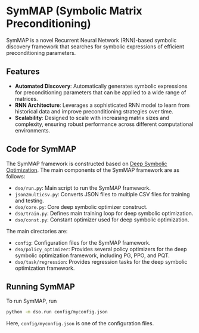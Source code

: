 # SymMAP (Symbolic Matrix Preconditioning)

SymMAP is a novel Recurrent Neural Network (RNN)-based symbolic discovery framework that searches for symbolic expressions of efficient preconditioning parameters.

## Features

- **Automated Discovery**: Automatically generates symbolic expressions for preconditioning parameters that can be applied to a wide range of matrices.
- **RNN Architecture**: Leverages a sophisticated RNN model to learn from historical data and improve preconditioning strategies over time.
- **Scalability**: Designed to scale with increasing matrix sizes and complexity, ensuring robust performance across different computational environments.

## Code for SymMAP

The SymMAP framework is constructed based on [Deep Symbolic Optimization](https://github.com/dso-org/deep-symbolic-optimization/tree/master). The main components of the SymMAP framework are as follows:

- `dso/run.py`: Main script to run the SymMAP framework.
- `json2multicsv.py`: Converts JSON files to multiple CSV files for training and testing.
- `dso/core.py`: Core deep symbolic optimizer construct.
- `dso/train.py`: Defines main training loop for deep symbolic optimization.
- `dso/const.py`: Constant optimizer used for deep symbolic optimization.

The main directories are:
- `config`: Configuration files for the SymMAP framework.
- `dso/policy_optimizer`: Provides several policy optimizers for the deep symbolic optimization framework, including PG, PPO, and PQT.
- `dso/task/regression`: Provides regression tasks for the deep symbolic optimization framework.

## Running SymMAP
To run SymMAP, run

```bash
python -m dso.run config/myconfig.json
```

Here, `config/myconfig.json` is one of the configuration files.